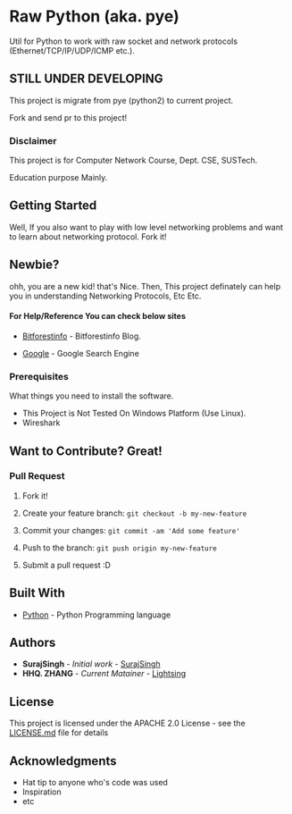 
# Raw Python (aka. pye)

Util for Python to work with raw socket and network protocols (Ethernet/TCP/IP/UDP/ICMP etc.).

## STILL UNDER DEVELOPING

This project is migrate from pye (python2) to current project.

Fork and send pr to this project!

### Disclaimer

This project is for Computer Network Course, Dept. CSE, SUSTech.

Education purpose Mainly.

## Getting Started

Well,  If you also want to play with low level networking problems and want to learn about networking protocol. Fork it! 

## Newbie?

ohh, you are a new kid! that's Nice. Then, This project definately can help you in understanding Networking Protocols, Etc Etc.

#### For Help/Reference You can check below sites

* [Bitforestinfo](http://www.bitforestinfo.com) - Bitforestinfo Blog.

* [Google](https://www.google.com) - Google Search Engine



### Prerequisites

What things you need to install the software.

- This Project is Not Tested On Windows Platform (Use Linux).
- Wireshark

## Want to Contribute? Great!

### Pull Request 

1. Fork it!

2. Create your feature branch: `git checkout -b my-new-feature`

3. Commit your changes: `git commit -am 'Add some feature'`

4. Push to the branch: `git push origin my-new-feature`

5. Submit a pull request :D

## Built With

* [Python](https://www.python.org/doc/) - Python Programming language

## Authors

* **SurajSingh** - *Initial work* - [SurajSingh](https://github.com/surajsinghbisht054)
* **HHQ. ZHANG** - *Current Matainer* - [Lightsing](https://github.com/lightsing)

## License

This project is licensed under the APACHE 2.0 License - see the [LICENSE.md](LICENSE.md) file for details

## Acknowledgments

* Hat tip to anyone who's code was used
* Inspiration
* etc

